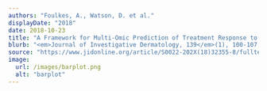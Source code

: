 ```yaml
---
authors: "Foulkes, A., Watson, D. et al."
displayDate: "2018"
date: 2018-10-23
title: "A Framework for Multi-Omic Prediction of Treatment Response to Biologic Therapy for Psoriasis"
blurb: "<em>Journal of Investigative Dermatology, 139</em>(1), 100-107."
source: "https://www.jidonline.org/article/S0022-202X(18)32355-8/fulltext"
image:
  url: /images/barplot.png
  alt: "barplot"
---
```

